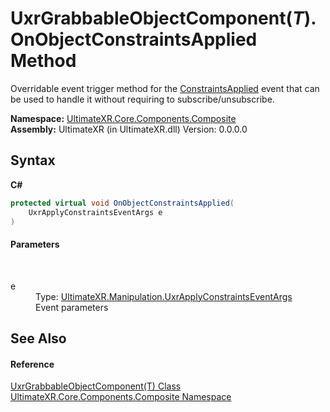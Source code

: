 # UxrGrabbableObjectComponent(*T*).OnObjectConstraintsApplied Method 
 

Overridable event trigger method for the <a href="E_UltimateXR_Manipulation_UxrGrabbableObject_ConstraintsApplied">ConstraintsApplied</a> event that can be used to handle it without requiring to subscribe/unsubscribe.

**Namespace:**&nbsp;<a href="N_UltimateXR_Core_Components_Composite">UltimateXR.Core.Components.Composite</a><br />**Assembly:**&nbsp;UltimateXR (in UltimateXR.dll) Version: 0.0.0.0

## Syntax

**C#**<br />
``` C#
protected virtual void OnObjectConstraintsApplied(
	UxrApplyConstraintsEventArgs e
)
```


#### Parameters
&nbsp;<dl><dt>e</dt><dd>Type: <a href="T_UltimateXR_Manipulation_UxrApplyConstraintsEventArgs">UltimateXR.Manipulation.UxrApplyConstraintsEventArgs</a><br />Event parameters</dd></dl>

## See Also


#### Reference
<a href="T_UltimateXR_Core_Components_Composite_UxrGrabbableObjectComponent_1">UxrGrabbableObjectComponent(T) Class</a><br /><a href="N_UltimateXR_Core_Components_Composite">UltimateXR.Core.Components.Composite Namespace</a><br />